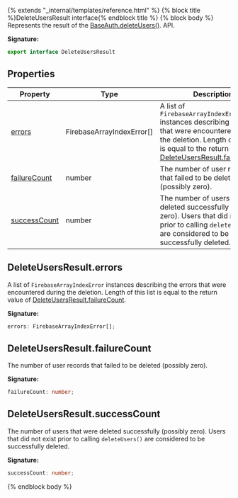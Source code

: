 {% extends "_internal/templates/reference.html" %}
{% block title %}DeleteUsersResult interface{% endblock title %}
{% block body %}
Represents the result of the [BaseAuth.deleteUsers()](./firebase-admin.auth.baseauth.md#baseauthdeleteusers)<!-- -->. API.

<b>Signature:</b>

```typescript
export interface DeleteUsersResult 
```

## Properties

|  Property | Type | Description |
|  --- | --- | --- |
|  [errors](./firebase-admin.auth.deleteusersresult.md#deleteusersresulterrors) | FirebaseArrayIndexError\[\] | A list of <code>FirebaseArrayIndexError</code> instances describing the errors that were encountered during the deletion. Length of this list is equal to the return value of [DeleteUsersResult.failureCount](./firebase-admin.auth.deleteusersresult.md#deleteusersresultfailurecount)<!-- -->. |
|  [failureCount](./firebase-admin.auth.deleteusersresult.md#deleteusersresultfailurecount) | number | The number of user records that failed to be deleted (possibly zero). |
|  [successCount](./firebase-admin.auth.deleteusersresult.md#deleteusersresultsuccesscount) | number | The number of users that were deleted successfully (possibly zero). Users that did not exist prior to calling <code>deleteUsers()</code> are considered to be successfully deleted. |

## DeleteUsersResult.errors

A list of `FirebaseArrayIndexError` instances describing the errors that were encountered during the deletion. Length of this list is equal to the return value of [DeleteUsersResult.failureCount](./firebase-admin.auth.deleteusersresult.md#deleteusersresultfailurecount)<!-- -->.

<b>Signature:</b>

```typescript
errors: FirebaseArrayIndexError[];
```

## DeleteUsersResult.failureCount

The number of user records that failed to be deleted (possibly zero).

<b>Signature:</b>

```typescript
failureCount: number;
```

## DeleteUsersResult.successCount

The number of users that were deleted successfully (possibly zero). Users that did not exist prior to calling `deleteUsers()` are considered to be successfully deleted.

<b>Signature:</b>

```typescript
successCount: number;
```
{% endblock body %}
